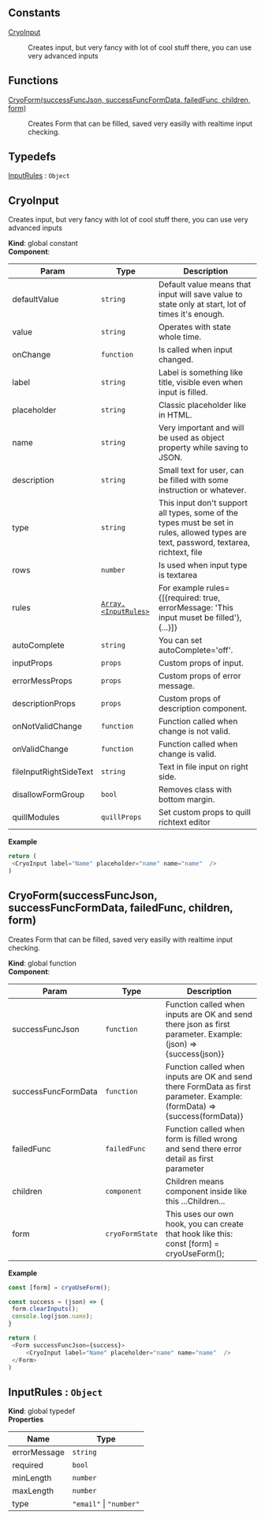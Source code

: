 ## Constants

<dl>
<dt><a href="#CryoInput">CryoInput</a></dt>
<dd><p>Creates input, but very fancy with lot of cool stuff there, you can use very advanced inputs</p>
</dd>
</dl>

## Functions

<dl>
<dt><a href="#CryoForm">CryoForm(successFuncJson, successFuncFormData, failedFunc, children, form)</a></dt>
<dd><p>Creates Form that can be filled, saved very easilly with realtime input checking.</p>
</dd>
</dl>

## Typedefs

<dl>
<dt><a href="#InputRules">InputRules</a> : <code>Object</code></dt>
<dd></dd>
</dl>

<a name="CryoInput"></a>

## CryoInput
Creates input, but very fancy with lot of cool stuff there, you can use very advanced inputs

**Kind**: global constant  
**Component**:   

| Param | Type | Description |
| --- | --- | --- |
| defaultValue | <code>string</code> | Default value means that input will save value to state only at start, lot of times it's enough. |
| value | <code>string</code> | Operates with state whole time. |
| onChange | <code>function</code> | Is called when input changed. |
| label | <code>string</code> | Label is something like title, visible even when input is filled. |
| placeholder | <code>string</code> | Classic placeholder like in HTML. |
| name | <code>string</code> | Very important and will be used as object property while saving to JSON. |
| description | <code>string</code> | Small text for user, can be filled with some instruction or whatever. |
| type | <code>string</code> | This input don't support all types, some of the types must be set in rules, allowed types are text, password, textarea, richtext, file |
| rows | <code>number</code> | Is used when input type is textarea |
| rules | [<code>Array.&lt;InputRules&gt;</code>](#InputRules) | For example rules={[{required: true, errorMessage: 'This input muset be filled'}, {...}]} |
| autoComplete | <code>string</code> | You can set autoComplete='off'. |
| inputProps | <code>props</code> | Custom props of input. |
| errorMessProps | <code>props</code> | Custom props of error message. |
| descriptionProps | <code>props</code> | Custom props of description component. |
| onNotValidChange | <code>function</code> | Function called when change is not valid. |
| onValidChange | <code>function</code> | Function called when change is valid. |
| fileInputRightSideText | <code>string</code> | Text in file input on right side. |
| disallowFormGroup | <code>bool</code> | Removes class with bottom margin. |
| quillModules | <code>quillProps</code> | Set custom props to quill richtext editor |

**Example**  
```js
return ( <CryoInput label="Name" placeholder="name" name="name"  /> )
```
<a name="CryoForm"></a>

## CryoForm(successFuncJson, successFuncFormData, failedFunc, children, form)
Creates Form that can be filled, saved very easilly with realtime input checking.

**Kind**: global function  
**Component**:   

| Param | Type | Description |
| --- | --- | --- |
| successFuncJson | <code>function</code> | Function called when inputs are OK and send there json as first parameter. Example: (json) => {success(json)} |
| successFuncFormData | <code>function</code> | Function called when inputs are OK and send there FormData as first parameter. Example: (formData) => {success(formData)} |
| failedFunc | <code>failedFunc</code> | Function called when form is filled wrong and send there error detail as first parameter |
| children | <code>component</code> | Children means component inside like this <CryoForm>...Children...</CryoForm> |
| form | <code>cryoFormState</code> | This uses our own hook, you can create that hook like this: const [form] = cryoUseForm(); |

**Example**  
```js
const [form] = cryoUseForm();const success = (json) => { form.clearInputs(); console.log(json.name);}return ( <Form successFuncJson={success}>     <CryoInput label="Name" placeholder="name" name="name"  />  </Form>)
```
<a name="InputRules"></a>

## InputRules : <code>Object</code>
**Kind**: global typedef  
**Properties**

| Name | Type |
| --- | --- |
| errorMessage | <code>string</code> | 
| required | <code>bool</code> | 
| minLength | <code>number</code> | 
| maxLength | <code>number</code> | 
| type | <code>&quot;email&quot;</code> \| <code>&quot;number&quot;</code> | 

